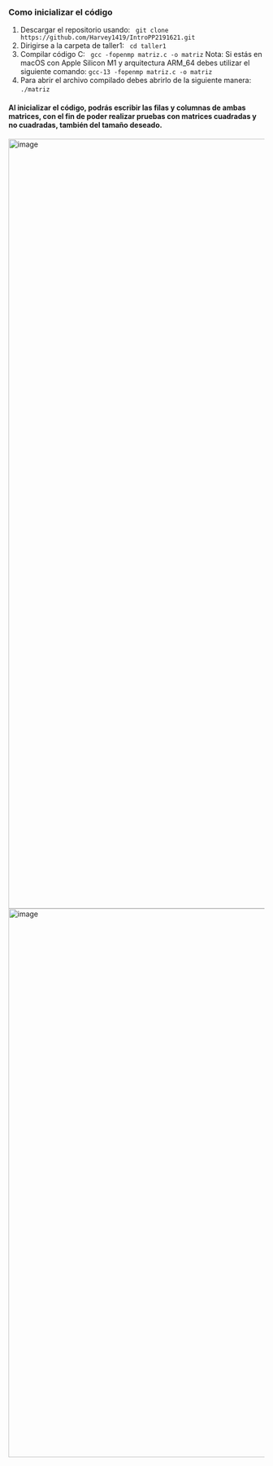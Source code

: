 ### Como inicializar el código

1.  Descargar el repositorio usando: 
``` git clone  https://github.com/Harvey1419/IntroPP2191621.git```
2.	 Dirigirse a la carpeta de taller1: 
``` cd taller1```
3. Compilar código C:
``` gcc -fopenmp matriz.c -o matriz```
Nota: Si estás en macOS con Apple Silicon M1 y arquitectura ARM_64 debes utilizar el siguiente comando:
```gcc-13 -fopenmp matriz.c -o matriz```
4. Para abrir el archivo compilado debes abrirlo de la siguiente manera: 
```./matriz```

#### Al inicializar el código, podrás escribir las filas y columnas de ambas matrices, con el fin de poder realizar pruebas con matrices cuadradas y no cuadradas, también del tamaño deseado.

<img width="1512" alt="image" src="https://github.com/Harvey1419/IntroPP2191621/assets/67378380/ed6cde96-7d57-4268-a788-479c8ecdb055">
<img width="1078" alt="image" src="https://github.com/Harvey1419/IntroPP2191621/assets/67378380/e3fc2692-fa01-4cf2-b566-57c43b3f1ca0">


